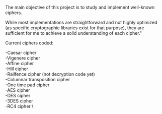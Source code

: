 The main objective of this project is to study and implement well-known ciphers.

While most implementations are straightforward and not highly optimized (as specific cryptographic libraries exist for that purpose), they are sufficient for me to achieve a solid understanding of each cipher."

Current ciphers coded:

-Caesar cipher \
-Vigenere cipher \
-Affine cipher \
-Hill cipher \
-Railfence cipher (not decryption code yet) \
-Columnar transposition cipher \
-One time pad cipher \
-AES cipher \
-DES cipher \
-3DES cipher \
-RC4 cipher \
